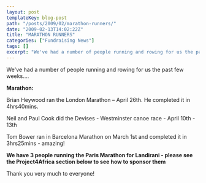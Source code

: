 ```yaml
---
layout: post
templateKey: blog-post
path: "/posts/2009/02/marathon-runners/"
date: "2009-02-13T14:02:22Z"
title: "MARATHON RUNNERS"
categories: ["Fundraising News"]
tags: []
excerpt: "We've had a number of people running and rowing for us the past few weeks....<span style=\"font-wei..."
---
```


We've had a number of people running and rowing for us the past few weeks....

<span style="font-weight: bold;">Marathon:</span>

Brian Heywood ran the London Marathon – April 26th. He completed it in 4hrs40mins.

Neil and Paul Cook did the Devises - Westminster canoe race - April 10th - 13th

Tom Bower ran in Barcelona Marathon on March 1st and completed it in 3hrs25mins - amazing!

<span style="font-weight: bold;">We have 3 people running the Paris Marathon for Landirani - please see the Project4Africa section below to see how to sponsor them</span>

Thank you very much to everyone!